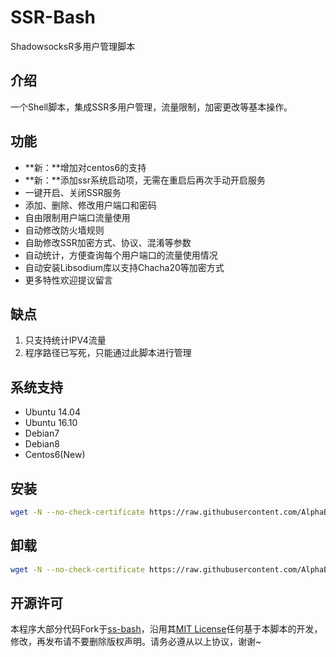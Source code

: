 # SSR-Bash #
ShadowsocksR多用户管理脚本

## 介绍 ##
一个Shell脚本，集成SSR多用户管理，流量限制，加密更改等基本操作。


## 功能 ##
- **新：**增加对centos6的支持
- **新：**添加ssr系统启动项，无需在重启后再次手动开启服务
- 一键开启、关闭SSR服务
- 添加、删除、修改用户端口和密码
- 自由限制用户端口流量使用
- 自动修改防火墙规则
- 自助修改SSR加密方式、协议、混淆等参数
- 自动统计，方便查询每个用户端口的流量使用情况
- 自动安装Libsodium库以支持Chacha20等加密方式
- 更多特性欢迎提议留言

## 缺点 ##
1. 只支持统计IPV4流量
2. 程序路径已写死，只能通过此脚本进行管理

## 系统支持 ##
- Ubuntu 14.04
- Ubuntu 16.10
- Debian7
- Debian8
- Centos6(New)

## 安装 ##
```bash
wget -N --no-check-certificate https://raw.githubusercontent.com/AlphaBrock/SSR-Bash/master/install.sh && bash install.sh
```

## 卸载 ##
```bash
wget -N --no-check-certificate https://raw.githubusercontent.com/AlphaBrock/SSR-Bash/master/uninstall.sh && bash uninstall.sh
```

## 开源许可 ##
本程序大部分代码Fork于[ss-bash](https://github.com/hellofwy/ss-bash)，沿用其[MIT License](https://github.com/hellofwy/ss-bash/blob/master/LICENSE)任何基于本脚本的开发，修改，再发布请不要删除版权声明。请务必遵从以上协议，谢谢~
